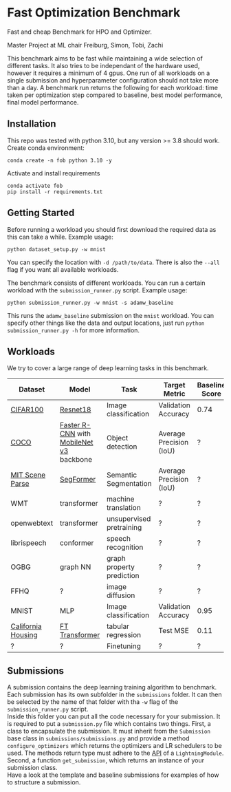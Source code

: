 # Fast Optimization Benchmark

Fast and cheap Benchmark for HPO and Optimizer.

Master Project at ML chair Freiburg,
Simon, Tobi, Zachi

This benchmark aims to be fast while maintaining a wide selection of different tasks. It also tries to be independant of the hardware used, however it requires a minimum of 4 gpus. One run of all workloads on a single submission and hyperparameter configuration should not take more than a day. A benchmark run returns the following for each workload: time taken per optimization step compared to baseline, best model performance, final model performance. 

## Installation

This repo was tested with python 3.10, but any version >= 3.8 should work.  
Create conda environment:
```
conda create -n fob python 3.10 -y
```
Activate and install requirements
```
conda activate fob
pip install -r requirements.txt
```

## Getting Started

Before running a workload you should first download the required data as this can take a while. Example usage:
```
python dataset_setup.py -w mnist
```
You can specify the location with `-d /path/to/data`. There is also the `--all` flag if you want all available workloads.

The benchmark consists of different workloads. You can run a certain workload with the `submission_runner.py` script. Example usage:
```
python submission_runner.py -w mnist -s adamw_baseline
```
This runs the `adamw_baseline` submission on the `mnist` workload. You can specify other things like the data and output locations, just run `python submission_runner.py -h` for more information.

## Workloads

We try to cover a large range of deep learning tasks in this benchmark.
 
| Dataset | Model | Task | Target Metric | Baseline Score | Baseline Runtime | Hardware |
| ------- | ----- | ---- | ------------- | -------------- | ---------------- | -------- |
| [CIFAR100](https://www.cs.toronto.edu/~kriz/cifar.html) | [Resnet18](https://arxiv.org/pdf/1512.03385.pdf) | Image classification | Validation Accuracy | 0.74 | 10 min | 1 gpu |
| [COCO](https://cocodataset.org) | [Faster R-CNN](https://arxiv.org/abs/1506.01497) with [MobileNet v3](https://arxiv.org/abs/1905.02244) backbone | Object detection | Average Precision (IoU) | ? | ~4h | 4 gpus |
| [MIT Scene Parse](http://sceneparsing.csail.mit.edu/) | [SegFormer](https://arxiv.org/abs/2105.15203) | Semantic Segmentation | Average Precision (IoU) | ? | ? | 4 gpus |
| WMT | transformer | machine translation | ? | ? | ? | ? |
| openwebtext | transformer | unsupervised pretraining | ? | ? | ? | ? |
| librispeech | conformer | speech recognition | ? | ? | ? | ? |
| OGBG | graph NN | graph property prediction | ? | ? | ? | ? |
| FFHQ | ? | image diffusion | ? | ? | ? | ? |
| MNIST | MLP | Image classification | Validation Accuracy | 0.95 | 1 min | 1 gpu |
| [California Housing](https://www.dcc.fc.up.pt/~ltorgo/Regression/cal_housing.html) | [FT Transformer](https://arxiv.org/pdf/2106.11959.pdf) | tabular regression | Test MSE | 0.11 | 2 min | 1 gpu |
| ? | ? | Finetuning | ? | ? | ? | ? |

## Submissions

A submission contains the deep learning training algorithm to benchmark. Each submission has its own subfolder in the `submissions` folder. It can then be selected by the name of that folder with tha `-w` flag of the `submission_runner.py` script.  
Inside this folder you can put all the code necessary for your submission. It is required to put a `submission.py` file which contains two things. First, a class to encapsulate the submission. It must inherit from the `Submission` base class in `submissions/submissions.py` and provide a method `configure_optimizers` which returns the optimizers and LR schedulers to be used. The methods return type must adhere to the [API](https://lightning.ai/docs/pytorch/stable/api/lightning.pytorch.core.LightningModule.html#lightning.pytorch.core.LightningModule.configure_optimizers) of a `LightningModule`. Second, a function `get_submission`, which returns an instance of your submission class.  
Have a look at the template and baseline submissions for examples of how to structure a submission.
